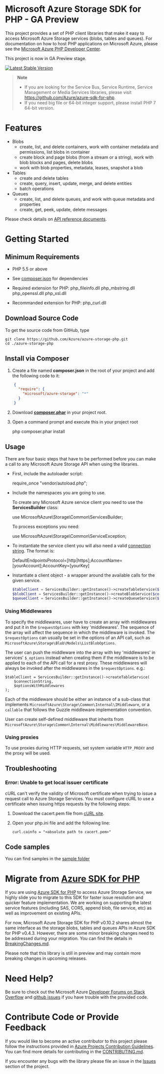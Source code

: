 # Microsoft Azure Storage SDK for PHP - GA Preview

This project provides a set of PHP client libraries that make it easy to access Microsoft Azure Storage services (blobs, tables and queues). For documentation on how to host PHP applications on Microsoft Azure, please see the [Microsoft Azure PHP Developer Center](http://www.windowsazure.com/en-us/develop/php/).

This project is now in GA Preview stage.

[![Latest Stable Version](https://poser.pugx.org/microsoft/azure-storage/v/stable)](https://packagist.org/packages/microsoft/azure-storage)

> **Note**
> 
> * If you are looking for the Service Bus, Service Runtime, Service Management or Media Services libraries, please visit https://github.com/Azure/azure-sdk-for-php.
> * If you need big file or 64-bit integer support, please install PHP 7 64-bit version.

# Features

* Blobs
  * create, list, and delete containers, work with container metadata and permissions, list blobs in container
  * create block and page blobs (from a stream or a string), work with blob blocks and pages, delete blobs
  * work with blob properties, metadata, leases, snapshot a blob
* Tables
  * create and delete tables
  * create, query, insert, update, merge, and delete entities
  * batch operations
* Queues
  * create, list, and delete queues, and work with queue metadata and properties
  * create, get, peek, update, delete messages

Please check details on [API reference documents](http://azure.github.io/azure-storage-php).

# Getting Started
## Minimum Requirements

* PHP 5.5 or above
* See [composer.json](composer.json) for dependencies
* Required extension for PHP:
  php_fileinfo.dll
  php_mbstring.dll
  php_openssl.dll
  php_xsl.dll

* Recommanded extension for PHP:
  php_curl.dll

## Download Source Code

To get the source code from GitHub, type

    git clone https://github.com/Azure/azure-storage-php.git
    cd ./azure-storage-php


## Install via Composer

1. Create a file named **composer.json** in the root of your project and add the following code to it:
```json
    {
      "require": {
        "microsoft/azure-storage": "*"
      }
    }
```
2. Download **[composer.phar](http://getcomposer.org/composer.phar)** in your project root.

3. Open a command prompt and execute this in your project root

    php composer.phar install

## Usage

There are four basic steps that have to be performed before you can make a call to any Microsoft Azure Storage API when using the libraries. 

* First, include the autoloader script:
    
    require_once "vendor/autoload.php"; 
  
* Include the namespaces you are going to use.

  To create any Microsoft Azure service client you need to use the **ServicesBuilder** class:

    use MicrosoftAzure\Storage\Common\ServicesBuilder;

  To process exceptions you need:

    use MicrosoftAzure\Storage\Common\ServiceException;

  
* To instantiate the service client you will also need a valid [connection string](https://azure.microsoft.com/en-us/documentation/articles/storage-configure-connection-string/). The format is: 

    DefaultEndpointsProtocol=[http|https];AccountName=[yourAccount];AccountKey=[yourKey]


* Instantiate a client object - a wrapper around the available calls for the given service.

  ```PHP
  $tableClient = ServicesBuilder::getInstance()->createTableService($connectionString);
  $blobClient = ServicesBuilder::getInstance()->createBlobService($connectionString);
  $queueClient = ServicesBuilder::getInstance()->createQueueService($connectionString);
  ```
### Using Middlewares
To specify the middlewares, user have to create an array with middlewares
and put it in the `$requestOptions` with key 'middlewares'. The sequence of
the array will affect the sequence in which the middleware is invoked. The
`$requestOptions` can usually be set in the options of an API call, such as
`MicrosoftAzure\Storage\Blob\Models\ListBlobOptions`.

The user can push the middleware into the array with key 'middlewares' in
services' `$_options` instead when creating them if the middleware is to be
applied to each of the API call for a rest proxy. These middlewares will always
be invoked after the middlewares in the `$requestOptions`.
e.g.:
```
$tableClient = ServicesBuilder::getInstance()->createTableService(
    $connectionString,
    $optionsWithMiddlewares
);
```

Each of the middleware should be either an instance of a sub-class that
implements `MicrosoftAzure\Storage\Common\Internal\IMiddleware`, or a
`callable` that follows the Guzzle middleware implementation convention.

User can create self-defined middleware that inherits from `MicrosoftAzure\Storage\Common\Internal\Middlewares\MiddlewareBase`.

### Using proxies
To use proxies during HTTP requests, set system variable `HTTP_PROXY` and the proxy will be used.

## Troubleshooting
### Error: Unable to get local issuer certificate
cURL can't verify the validity of Microsoft certificate when trying to issue a request call to Azure Storage Services. You must configure cURL to use a certificate when issuing https requests by the following steps:

1. Download the cacert.pem file from [cURL site](http://curl.haxx.se/docs/caextract.html).
2. Open your php.ini file and add the following line:

    ```
    curl.cainfo = "<absolute path to cacert.pem>"
    ```

## Code samples

You can find samples in the [sample folder](samples)


# Migrate from [Azure SDK for PHP](https://github.com/Azure/azure-sdk-for-php/)

If you are using [Azure SDK for PHP](https://github.com/Azure/azure-sdk-for-php/) to access Azure Storage Service, we highly slide you to migrate to this SDK for faster issue resolution and quicker feature implementation. We are working on supporting the latest service features (including SAS, CORS, append blob, file service, etc) as well as improvement on existing APIs.

For now, Microsoft Azure Storage SDK for PHP v0.10.2 shares almost the same interface as the storage blobs, tables and queues APIs in Azure SDK for PHP v0.4.3. However, there are some minor breaking changes need to be addressed during your migration. You can find the details in [BreakingChanges.md](BreakingChanges.md).

Please note that this library is still in preview and may contain more breaking changes in upcoming releases.
  
# Need Help?

Be sure to check out the Microsoft Azure [Developer Forums on Stack Overflow](http://go.microsoft.com/fwlink/?LinkId=234489) and [github issues](https://github.com/Azure/azure-storage-php/issues) if you have trouble with the provided code.

# Contribute Code or Provide Feedback

If you would like to become an active contributor to this project please follow the instructions provided in [Azure Projects Contribution Guidelines](http://azure.github.io/guidelines/).
You can find more details for contributing in the [CONTRIBUTING.md](CONTRIBUTING.md).
 
If you encounter any bugs with the library please file an issue in the [Issues](https://github.com/Azure/azure-storage-php/issues) section of the project.

